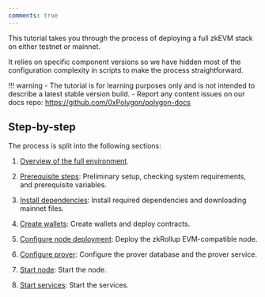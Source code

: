 ```yaml
---
comments: true
---
```


This tutorial takes you through the process of deploying a full zkEVM stack on either testnet or mainnet.

It relies on specific component versions so we have hidden most of the configuration complexity in scripts to make the process straightforward.

!!! warning
    - The tutorial is for learning purposes only and is not intended to describe a latest stable version build.
    - Report any content issues on our docs repo: https://github.com/0xPolygon/polygon-docs

## Step-by-step

The process is split into the following sections:

1. [Overview of the full environment](environment-overview.md).

2. [Prerequisite steps](prerequisites.md): Preliminary setup, checking system requirements, and prerequisite variables.

3. [Install dependencies](install-dependencies.md): Install required dependencies and downloading mainnet files.

4. [Create wallets](create-wallets.md): Create wallets and deploy contracts.

5. [Configure node deployment](configure-node-deployment.md): Deploy the zkRollup EVM-compatible node.

6. [Configure prover](configure-prover.md): Configure the prover database and the prover service.

7. [Start node](start-node.md): Start the node.

8. [Start services](start-services.md): Start the services.
